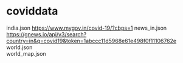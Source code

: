 # coviddata
india.json	https://www.mygov.in/covid-19/?cbps=1
news_in.json	 https://gnews.io/api/v3/search?country=in&q=covid19&token=1abccc11d5968e61e498f0f11106762e
world.json	
world_map.json

